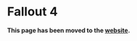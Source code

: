 # Fallout 4

**This page has been moved to the [website](https://illusion0001.github.io/patch).**

<!--


[Installation Guide](https://illusion0001.github.io/install-instructions/)

## 60 FPS Unlock

Author: [illusion](https://twitter.com/illusion0002)

In file `eboot.bin`

<details>
<summary>Code for 1.34 (Click to Expand)</summary>

```
0x10B8FB7 00 00 00 00
```

</details>

## Resolution Patch

Author: [illusion](https://twitter.com/illusion0002)

In file `eboot.bin`

<details>
<summary>Code for 1.34 (Click to Expand)</summary>

```
# Base
# 1920x1080 -> 1280x720
0x10B8A98 00 05 00 00
0x10B8B3C D0 02 00 00

# Neo // untested!
# 2560x1440
0x9A0AFB
0x9A0B21
```

</details>
